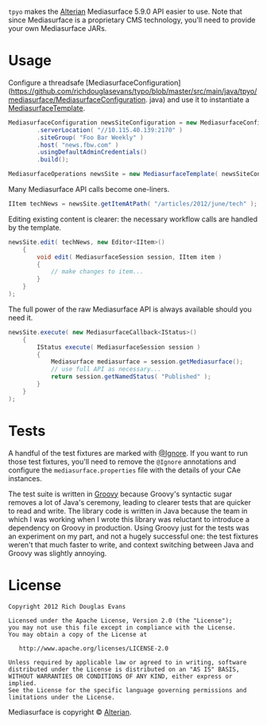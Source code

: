 `tpyo` makes the [Alterian][0] Mediasurface 5.9.0 API easier to use. Note that since Mediasurface is a proprietary CMS technology, you'll need to provide your own Mediasurface JARs.

Usage
=====

Configure a threadsafe [MediasurfaceConfiguration](https://github.com/richdouglasevans/typo/blob/master/src/main/java/tpyo/mediasurface/MediasurfaceConfiguration. java) and use it to instantiate a [MediasurfaceTemplate](https://github.com/richdouglasevans/typo/blob/master/src/main/java/tpyo/mediasurface/MediasurfaceTemplate.java).
````java
MediasurfaceConfiguration newsSiteConfiguration = new MediasurfaceConfiguration.Builder()
        .serverLocation( "//10.115.40.139:2170" )
        .siteGroup( "Foo Bar Weekly" )
        .host( "news.fbw.com" )
        .usingDefaultAdminCredentials()
        .build();

MediasurfaceOperations newsSite = new MediasurfaceTemplate( newsSiteConfiguration );
````

Many Mediasurface API calls become one-liners.
````java
IItem techNews = newsSite.getItemAtPath( "/articles/2012/june/tech" );
````

Editing existing content is clearer: the necessary workflow calls are handled by the template.
````java
newsSite.edit( techNews, new Editor<IItem>()
    {
        void edit( MediasurfaceSession session, IItem item )
        {
            // make changes to item...
        }
    }
);
````

The full power of the raw Mediasurface API is always available should you need it.
````java
newsSite.execute( new MediasurfaceCallback<IStatus>()
    {
        IStatus execute( MediasurfaceSession session )
        {
            Mediasurface mediasurface = session.getMediasurface();
            // use full API as necessary...
            return session.getNamedStatus( "Published" );
        }
    }
);
````
Tests
=====

A handful of the test fixtures are marked with [@Ignore][1]. If you want to run those test fixtures, you'll need to remove the `@Ignore` annotations and configure the `mediasurface.properties` file with the details of your CAe instances.

The test suite is written in [Groovy][2] because Groovy's syntactic sugar removes a lot of Java's ceremony, leading to clearer tests that are quicker to read and write. The library code is written in Java because the team in which I was working when I wrote this library was reluctant to introduce a dependency on Groovy in production. Using Groovy just for the tests was an experiment on my part, and not a hugely successful one: the test fixtures weren't that much faster to write, and context switching between Java and Groovy was slightly annoying.

License
=======

    Copyright 2012 Rich Douglas Evans

    Licensed under the Apache License, Version 2.0 (the "License");
    you may not use this file except in compliance with the License.
    You may obtain a copy of the License at

       http://www.apache.org/licenses/LICENSE-2.0

    Unless required by applicable law or agreed to in writing, software
    distributed under the License is distributed on an "AS IS" BASIS,
    WITHOUT WARRANTIES OR CONDITIONS OF ANY KIND, either express or implied.
    See the License for the specific language governing permissions and
    limitations under the License.

Mediasurface is copyright © [Alterian][0].

[0]: http://www.alterian.com/
[1]: http://kentbeck.github.com/junit/javadoc/latest/org/junit/Ignore.html
[2]: http://groovy.codehaus.org/
